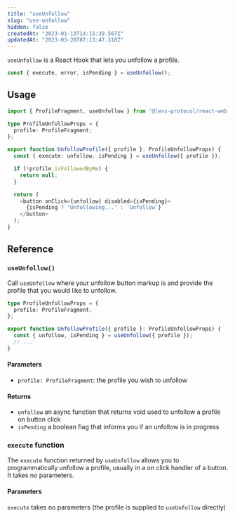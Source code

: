 ```yaml
---
title: "useUnfollow"
slug: "use-unfollow"
hidden: false
createdAt: "2023-01-13T14:15:39.567Z"
updatedAt: "2023-03-20T07:13:47.318Z"
---
```


`useUnfollow` is a React Hook that lets you unfollow a profile.

```typescript
const { execute, error, isPending } = useUnfollow();
```

## Usage

```typescript
import { ProfileFragment, useUnfollow } from '@lens-protocol/react-web';

type ProfileUnfollowProps = {
  profile: ProfileFragment;
};

export function UnfollowProfile({ profile }: ProfileUnfollowProps) {
  const { execute: unfollow, isPending } = useUnfollow({ profile });

  if (!profile.isFollowedByMe) {
    return null;
  }

  return (
    <button onClick={unfollow} disabled={isPending}>
      {isPending ? 'Unfollowing...' : 'Unfollow'}
    </button>
  );
}

```

## Reference

### `useUnfollow()`

Call `useUnfollow` where your unfollow button markup is and provide the profile that you would like to unfollow.

```typescript
type ProfileUnfollowProps = {
  profile: ProfileFragment;
};

export function UnfollowProfile({ profile }: ProfileUnfollowProps) {
  const { unfollow, isPending } = useUnfollow({ profile });
  // ...
}
```

#### Parameters

- `profile: ProfileFragment`: the profile you wish to unfollow

#### Returns

- `unfollow` an async function that returns void used to unfollow a profile on button click
- `isPending` a boolean flag that informs you if an unfollow is in progress

### `execute` function

The `execute` function returned by `useUnfollow` allows you to programmatically unfollow a profile, usually in a on click handler of a button. It takes no parameters.

#### Parameters

`execute` takes no parameters (the profile is supplied to `useUnfollow` directly)
